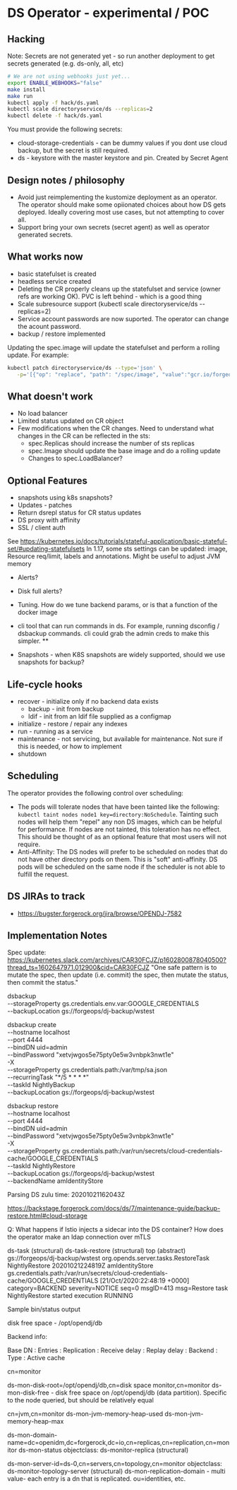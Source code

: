  # DS Operator - experimental / POC

## Hacking

Note: Secrets are not generated yet - so run another deployment to get secrets generated (e.g. ds-only, all, etc)

```bash
# We are not using webhooks just yet...
export ENABLE_WEBHOOKS="false"
make install
make run
kubectl apply -f hack/ds.yaml
kubectl scale directoryservice/ds --replicas=2
kubectl delete -f hack/ds.yaml
```

You must provide the following secrets:

* cloud-storage-credentials - can be dummy values if you dont use cloud backup, but the secret is still required.
* ds - keystore with the master keystore and pin. Created by Secret Agent

## Design notes / philosophy

* Avoid just reimplementing the kustomize deployment as an operator. The operator should make some
  opiionated choices about how DS gets deployed. Ideally covering most use cases, but not attempting to cover all.
* Support bring your own secrets (secret agent) as well as operator generated secrets.


## What works now

* basic statefulset is created
* headless service created
* Deleting the CR properly cleans up the statefulset and service (owner refs are working OK). PVC is left behind - which is a good thing
* Scale subresource support (kubectl scale directoryservice/ds --replicas=2)
* Service account passwords are now suported. The operator can change the acount password.
* backup / restore implemented

Updating the spec.image will update the statefulset and perform a rolling update. For example:

```bash
kubectl patch directoryservice/ds --type='json' \
   -p='[{"op": "replace", "path": "/spec/image", "value":"gcr.io/forgeops-public/ds-idrepo:2020.10.28-AlSugoDiNoci"}]'
```

## What doesn't work

* No load balancer
* Limited status updated on CR object
* Few modifications when the CR changes. Need to understand what changes in the CR can be reflected in the sts:
  * spec.Replicas should increase the number of sts replicas
  * spec.Image should update the base image and do a rolling update
  * Changes to spec.LoadBalancer?

## Optional Features

* snapshots using k8s snapshots?
* Updates - patches
* Return dsrepl status for CR status updates
* DS proxy with affinity
* SSL / client auth

See https://kubernetes.io/docs/tutorials/stateful-application/basic-stateful-set/#updating-statefulsets
In 1.17, some sts settings can be updated: image, Resource req/limit, labels and annotations. Might be useful to adjust JVM memory
* Alerts?
* Disk full alerts?
* Tuning. How do we tune backend params, or is that a function of the docker image

* cli tool that can run commands in ds. For example, running dsconfig / dsbackup commands.  cli could grab the admin creds to make this simpler.
**
* Snapshots - when K8S snapshots are widely supported, should we use snapshots for backup?

## Life-cycle hooks

* recover - initialize only if no backend data exists
  * backup - init from backup
  * ldif - init from an ldif file supplied as a configmap
* initialize - restore / repair any indexes
* run - running as a service
* maintenance - not servicing, but available for maintenance. Not sure if this is needed, or how to implement
* shutdown

## Scheduling

The operator provides the following control over scheduling:

* The pods will tolerate nodes that have been tainted like the following: `kubectl taint nodes node1 key=directory:NoSchedule`. Tainting
 such nodes will help them "repel" any non DS images, which can be helpful for performance.  If nodes are not tainted,
 this toleration has no effect. This should be thought of as an optional feature that most users will not require.
* Anti-Affinity: The DS nodes will prefer to be scheduled on nodes that do not have other directory pods on them. This is
  "soft" anti-affinity.  DS pods will be scheduled on the same node if the scheduler is not able to fulfill the request.


## DS JIRAs to track

* https://bugster.forgerock.org/jira/browse/OPENDJ-7582


## Implementation Notes


Spec update: https://kubernetes.slack.com/archives/CAR30FCJZ/p1602800878040500?thread_ts=1602647971.012900&cid=CAR30FCJZ
"One safe pattern is to mutate the spec, then update (i.e. commit) the spec, then mutate the status, then commit the status."

dsbackup  \
--storageProperty gs.credentials.env.var:GOOGLE_CREDENTIALS \
 --backupLocation gs://forgeops/dj-backup/wstest


 dsbackup create \
 --hostname localhost \
 --port 4444 \
 --bindDN uid=admin \
 --bindPassword "xetvjwgos5e75pty0e5w3vnbpk3nwt1e" \
-X \
--storageProperty gs.credentials.path:/var/tmp/sa.json \
 --recurringTask "*/5 * * * *" \
 --taskId NightlyBackup \
--backupLocation gs://forgeops/dj-backup/wstest



 dsbackup restore \
 --hostname localhost \
 --port 4444 \
 --bindDN uid=admin \
 --bindPassword "xetvjwgos5e75pty0e5w3vnbpk3nwt1e" \
-X \
--storageProperty gs.credentials.path:/var/run/secrets/cloud-credentials-cache/GOOGLE_CREDENTIALS \
 --taskId NightlyRestore \
--backupLocation gs://forgeops/dj-backup/wstest \
--backendName amIdentityStore



Parsing DS zulu time: 20201021162043Z


https://backstage.forgerock.com/docs/ds/7/maintenance-guide/backup-restore.html#cloud-storage


Q: What happens if Istio injects a sidecar into the DS container? How does the operator make an ldap connection over mTLS


ds-task (structural)
ds-task-restore (structural)
top (abstract)
gs://forgeops/dj-backup/wstest
org.opends.server.tasks.RestoreTask
NightlyRestore
20201021224819Z
amIdentityStore
gs.credentials.path:/var/run/secrets/cloud-credentials-cache/GOOGLE_CREDENTIALS
[21/Oct/2020:22:48:19 +0000] category=BACKEND severity=NOTICE seq=0 msgID=413 msg=Restore task NightlyRestore started execution
RUNNING




Sample bin/status output

disk free space - /opt/opendj/db

Backend info:

Base DN                       : Entries : Replication : Receive delay : Replay delay : Backend         : Type  : Active cache



cn=monitor

ds-mon-disk-root=/opt/opendj/db,cn=disk space monitor,cn=monitor
ds-mon-disk-free   - disk free space on /opt/opendj/db (data partition). Specific to the node queried, but should be relatively equal


cn=jvm,cn=monitor
ds-mon-jvm-memory-heap-used
ds-mon-jvm-memory-heap-max



ds-mon-domain-name=dc=openidm\,dc=forgerock\,dc=io,cn=replicas,cn=replication,cn=monitor
ds-mon-status
objectclass: ds-monitor-replica (structural)


ds-mon-server-id=ds-0,cn=servers,cn=topology,cn=monitor
objectclass: ds-monitor-topology-server (structural)
ds-mon-replication-domain - multi value- each entry is a dn that is replicated. ou=identities, etc.

